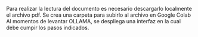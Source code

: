 Para realizar la lectura del documento es necesario descargarlo localmente el archivo pdf.
Se crea una carpeta para subirlo al archivo en Google Colab 
Al momentos de levantar OLLAMA, se despliega una interfaz en la cual debe cumpir los pasos indicados.
